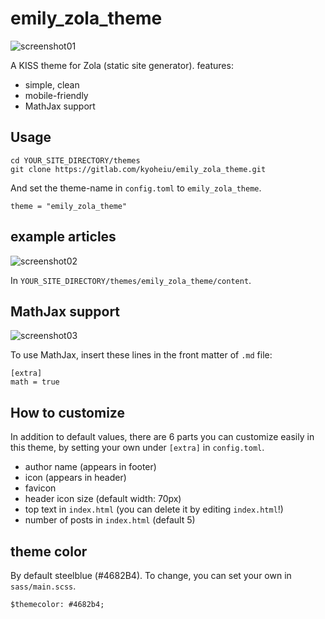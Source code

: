 # emily_zola_theme

![screenshot01](images/screenshot01.png)

A KISS theme for Zola (static site generator). 
features:
- simple, clean
- mobile-friendly
- MathJax support

## Usage

```
cd YOUR_SITE_DIRECTORY/themes
git clone https://gitlab.com/kyoheiu/emily_zola_theme.git
```

And set the theme-name in `config.toml` to `emily_zola_theme`.

```
theme = "emily_zola_theme"
```

## example articles

![screenshot02](images/screenshot02.png)

In `YOUR_SITE_DIRECTORY/themes/emily_zola_theme/content`.

## MathJax support

![screenshot03](images/screenshot03.png)

To use MathJax, insert these lines in the front matter of `.md` file:

```
[extra]
math = true
```

## How to customize
In addition to default values, there are 6 parts you can customize easily in this theme, by setting your own under `[extra]` in `config.toml`.
- author name (appears in footer)
- icon (appears in header)
- favicon
- header icon size (default width: 70px)
- top text in `index.html` (you can delete it by editing `index.html`!)
- number of posts in `index.html` (default 5)

## theme color
By default steelblue (#4682B4). To change, you can set your own in `sass/main.scss`.

```
$themecolor: #4682b4;
```